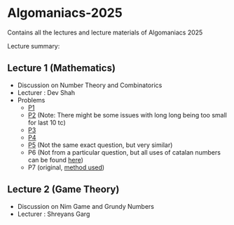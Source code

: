 # Algomaniacs-2025
Contains all the lectures and lecture materials of Algomaniacs 2025

Lecture summary:

## Lecture 1 (Mathematics) 
  * Discussion on Number Theory and Combinatorics
  * Lecturer : Dev Shah
  * Problems
     - [P1](https://www.spoj.com/problems/VECTAR8/)      
     - [P2](https://www.hackerrank.com/contests/projecteuler/challenges/euler134/problem) (Note: There might be some issues with long long being too small for last 10 tc)      
     - [P3](https://codeforces.com/problemset/problem/1717/E)
     - [P4](http://acm.hdu.edu.cn/showproblem.php?pid=4135)
     - [P5](http://acm.hdu.edu.cn/showproblem.php?pid=6397) (Not the same exact question, but very similar)
     - P6 (Not from a particular question, but all uses of catalan numbers can be found [here](https://usaco.guide/adv/catalan?lang=cpp))
     - P7 (original, [method used](https://cp-algorithms.com/num_methods/roots_newton.html))

## Lecture 2 (Game Theory) 
  * Discussion on Nim Game and Grundy Numbers
  * Lecturer : Shreyans Garg
